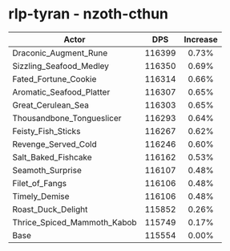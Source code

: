 # rlp-tyran - nzoth-cthun
| Actor | DPS | Increase |
|---|:---:|:---:|
|Draconic_Augment_Rune|116399|0.73%|
|Sizzling_Seafood_Medley|116350|0.69%|
|Fated_Fortune_Cookie|116314|0.66%|
|Aromatic_Seafood_Platter|116307|0.65%|
|Great_Cerulean_Sea|116303|0.65%|
|Thousandbone_Tongueslicer|116293|0.64%|
|Feisty_Fish_Sticks|116267|0.62%|
|Revenge_Served_Cold|116246|0.60%|
|Salt_Baked_Fishcake|116162|0.53%|
|Seamoth_Surprise|116107|0.48%|
|Filet_of_Fangs|116106|0.48%|
|Timely_Demise|116106|0.48%|
|Roast_Duck_Delight|115852|0.26%|
|Thrice_Spiced_Mammoth_Kabob|115749|0.17%|
|Base|115554|0.00%|
